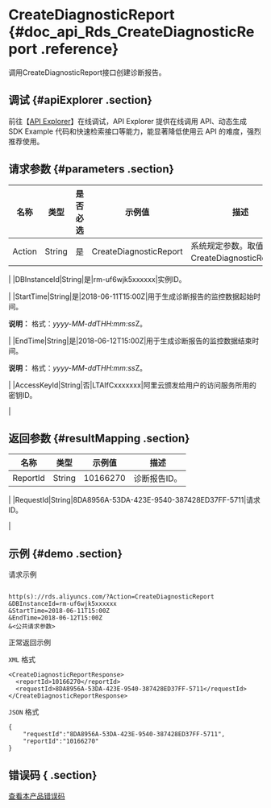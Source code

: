 # CreateDiagnosticReport {#doc_api_Rds_CreateDiagnosticReport .reference}

调用CreateDiagnosticReport接口创建诊断报告。

## 调试 {#apiExplorer .section}

前往【[API Explorer](https://api.aliyun.com/#product=Rds&api=CreateDiagnosticReport)】在线调试，API Explorer 提供在线调用 API、动态生成 SDK Example 代码和快速检索接口等能力，能显著降低使用云 API 的难度，强烈推荐使用。

## 请求参数 {#parameters .section}

|名称|类型|是否必选|示例值|描述|
|--|--|----|---|--|
|Action|String|是|CreateDiagnosticReport|系统规定参数。取值：CreateDiagnosticReport。

 |
|DBInstanceId|String|是|rm-uf6wjk5xxxxxx|实例ID。

 |
|StartTime|String|是|2018-06-11T15:00Z|用于生成诊断报告的监控数据起始时间。

 **说明：** 格式：*yyyy-MM-dd*T*HH:mm:ss*Z。

 |
|EndTime|String|是|2018-06-12T15:00Z|用于生成诊断报告的监控数据结束时间。

 **说明：** 格式：*yyyy-MM-dd*T*HH:mm:ss*Z。

 |
|AccessKeyId|String|否|LTAIfCxxxxxxx|阿里云颁发给用户的访问服务所用的密钥ID。

 |

## 返回参数 {#resultMapping .section}

|名称|类型|示例值|描述|
|--|--|---|--|
|ReportId|String|10166270|诊断报告ID。

 |
|RequestId|String|8DA8956A-53DA-423E-9540-387428ED37FF-5711|请求ID。

 |

## 示例 {#demo .section}

请求示例

``` {#request_demo}

http(s)://rds.aliyuncs.com/?Action=CreateDiagnosticReport
&DBInstanceId=rm-uf6wjk5xxxxxx
&StartTime=2018-06-11T15:00Z
&EndTime=2018-06-12T15:00Z
&<公共请求参数>

```

正常返回示例

`XML` 格式

``` {#xml_return_success_demo}
<CreateDiagnosticReportResponse>
  <reportId>10166270</reportId>
  <requestId>8DA8956A-53DA-423E-9540-387428ED37FF-5711</requestId>
</CreateDiagnosticReportResponse>

```

`JSON` 格式

``` {#json_return_success_demo}
{
	"requestId":"8DA8956A-53DA-423E-9540-387428ED37FF-5711",
	"reportId":"10166270"
}
```

## 错误码 { .section}

[查看本产品错误码](https://error-center.aliyun.com/status/product/Rds)

